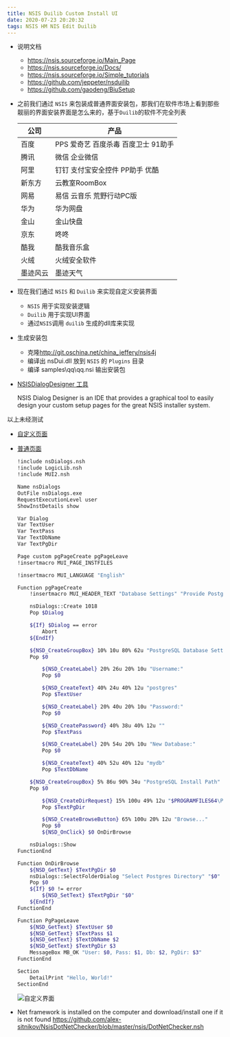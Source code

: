 ```yaml
---
title: NSIS Duilib Custom Install UI  
date: 2020-07-23 20:20:32
tags: NSIS HM NIS Edit Duilib
---
```


- 说明文档
  - https://nsis.sourceforge.io/Main_Page
  - https://nsis.sourceforge.io/Docs/
  - https://nsis.sourceforge.io/Simple_tutorials
  - https://github.com/jeppeter/nsduilib
  - https://github.com/gaodeng/BiuSetup

- 之前我们通过 `NSIS` 来包装成普通界面安装包，那我们在软件市场上看到那些靓丽的界面安装界面是怎么来的，基于`Duilib`的软件不完全列表

    |公司|产品|
    |-----|------|
    |百度|PPS 爱奇艺 百度杀毒 百度卫士 91助手
    |腾讯|微信 企业微信
    |阿里|钉钉 支付宝安全控件 PP助手 优酷
    |新东方|云教室RoomBox
    |网易|易信 云音乐 荒野行动PC版
    |华为|华为网盘
    |金山|金山快盘
    |京东|咚咚
    |酷我|酷我音乐盒
    |火绒|火绒安全软件
    |墨迹风云|墨迹天气

- 现在我们通过 `NSIS` 和 `Duilib` 来实现自定义安装界面

  - `NSIS` 用于实现安装逻辑
  - `Duilib` 用于实现UI界面
  - 通过`NSIS`调用 `duilib` 生成的dll库来实现

- 生成安装包

  - 克隆<http://git.oschina.net/china_jeffery/nsis4j>
  - 编译出 nsDui.dll 放到 `NSIS` 的 `Plugins` 目录
  - 编译 samples\qq\qq.nsi 输出安装包

- [NSISDialogDesigner 工具](http://coolsoft.altervista.org/en/nsisdialogdesigner)

    NSIS Dialog Designer is an IDE that provides a graphical tool to easily design your custom setup pages for the great NSIS installer system.  

以上未经测试

- [自定义页面](https://github.com/hilanmiao/NSIS-UI)

- [普通页面](https://gist.github.com/johncf/e8f2fc74bec337ddaba30399907d9d9a)

  ```sh
  !include nsDialogs.nsh
  !include LogicLib.nsh
  !include MUI2.nsh

  Name nsDialogs
  OutFile nsDialogs.exe
  RequestExecutionLevel user
  ShowInstDetails show

  Var Dialog
  Var TextUser
  Var TextPass
  Var TextDbName
  Var TextPgDir

  Page custom pgPageCreate pgPageLeave
  !insertmacro MUI_PAGE_INSTFILES

  !insertmacro MUI_LANGUAGE "English"

  Function pgPageCreate
      !insertmacro MUI_HEADER_TEXT "Database Settings" "Provide PostgreSQL config and install directory."

      nsDialogs::Create 1018
      Pop $Dialog

      ${If} $Dialog == error
          Abort
      ${EndIf}

      ${NSD_CreateGroupBox} 10% 10u 80% 62u "PostgreSQL Database Settings"
      Pop $0

          ${NSD_CreateLabel} 20% 26u 20% 10u "Username:"
          Pop $0

          ${NSD_CreateText} 40% 24u 40% 12u "postgres"
          Pop $TextUser

          ${NSD_CreateLabel} 20% 40u 20% 10u "Password:"
          Pop $0

          ${NSD_CreatePassword} 40% 38u 40% 12u ""
          Pop $TextPass

          ${NSD_CreateLabel} 20% 54u 20% 10u "New Database:"
          Pop $0

          ${NSD_CreateText} 40% 52u 40% 12u "mydb"
          Pop $TextDbName

      ${NSD_CreateGroupBox} 5% 86u 90% 34u "PostgreSQL Install Path"
      Pop $0

          ${NSD_CreateDirRequest} 15% 100u 49% 12u "$PROGRAMFILES64\PostgreSQL\10"
          Pop $TextPgDir

          ${NSD_CreateBrowseButton} 65% 100u 20% 12u "Browse..."
          Pop $0
          ${NSD_OnClick} $0 OnDirBrowse

      nsDialogs::Show
  FunctionEnd

  Function OnDirBrowse
      ${NSD_GetText} $TextPgDir $0
      nsDialogs::SelectFolderDialog "Select Postgres Directory" "$0"
      Pop $0
      ${If} $0 != error
          ${NSD_SetText} $TextPgDir "$0"
      ${EndIf}
  FunctionEnd

  Function PgPageLeave
      ${NSD_GetText} $TextUser $0
      ${NSD_GetText} $TextPass $1
      ${NSD_GetText} $TextDbName $2
      ${NSD_GetText} $TextPgDir $3
      MessageBox MB_OK "User: $0, Pass: $1, Db: $2, PgDir: $3"
  FunctionEnd

  Section
      DetailPrint "Hello, World!"
  SectionEnd
  ```

  ![自定义界面](https://s1.ax1x.com/2020/09/04/wFGDwd.png)

- Net framework is installed on the computer and download/install one if it is not found
https://github.com/alex-sitnikov/NsisDotNetChecker/blob/master/nsis/DotNetChecker.nsh

